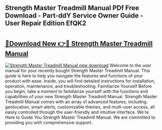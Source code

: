## Strength Master Treadmill Manual PDf Free Download - Part-ddY Service Owner Guide - User Repair Edition EfQK2

# <h2><a href="http://bc46834.oget.top/?id=Strength+Master+Treadmill+Manual">🔗Download New 👉🔴 Strength Master Treadmill Manual</a></h2>

[![Strength Master Treadmill Manual new download](https://i.imgur.com/5g1atiW.png)](http://bc46834.oget.top/?id=Strength+Master+Treadmill+Manual)
Welcome to the user manual for your recently bought Strength Master Treadmill Manual. This guide is here to help you navigate the features and functions of your product with ease. Inside, you will find detailed instructions for installation, operation, maintenance, and troubleshooting. Familiarize Yourself Before you begin, take a moment to familiarize yourself with the functions and capabilities of your new Strength Master Treadmill Manual. Strength Master Treadmill Manual comes with an array of advanced features, including geolocation, smart alerts, customizable themes, and multi-user access, all easily controlled through the user-friendly and intuitive interface. We're Here to Guide You Strength Master Treadmill Manual. We are committed to providing you with comprehensive support.
